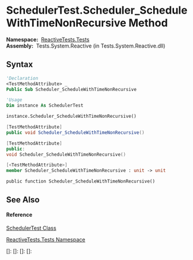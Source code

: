 # SchedulerTest.Scheduler\_ScheduleWithTimeNonRecursive Method

**Namespace:**  [ReactiveTests.Tests](ReactiveTests.Tests\ReactiveTests.Tests.md)  
**Assembly:**  Tests.System.Reactive (in Tests.System.Reactive.dll)

## Syntax

```vb
'Declaration
<TestMethodAttribute> _
Public Sub Scheduler_ScheduleWithTimeNonRecursive
```

```vb
'Usage
Dim instance As SchedulerTest

instance.Scheduler_ScheduleWithTimeNonRecursive()
```

```csharp
[TestMethodAttribute]
public void Scheduler_ScheduleWithTimeNonRecursive()
```

```c++
[TestMethodAttribute]
public:
void Scheduler_ScheduleWithTimeNonRecursive()
```

```fsharp
[<TestMethodAttribute>]
member Scheduler_ScheduleWithTimeNonRecursive : unit -> unit 
```

```jscript
public function Scheduler_ScheduleWithTimeNonRecursive()
```

## See Also

#### Reference

[SchedulerTest Class](SchedulerTest\SchedulerTest.md)

[ReactiveTests.Tests Namespace](ReactiveTests.Tests\ReactiveTests.Tests.md)

[]: 
[]: 
[]: 
[]: 